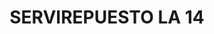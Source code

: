 ---
title: "SERVIREPUESTO LA 14"
url: /san-vicente-de-chucuri/servirepuesto-la-14/
shop: motocicleta
---